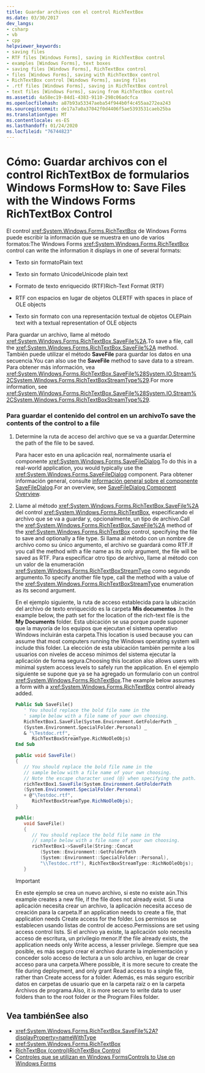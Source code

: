 ```yaml
---
title: Guardar archivos con el control RichTextBox
ms.date: 03/30/2017
dev_langs:
- csharp
- vb
- cpp
helpviewer_keywords:
- saving files
- RTF files [Windows Forms], saving in RichTextBox control
- examples [Windows Forms], text boxes
- saving files [Windows Forms], RichTextBox control
- files [Windows Forms], saving with RichTextBox control
- RichTextBox control [Windows Forms], saving files
- .rtf files [Windows Forms], saving in RichTextBox control
- text files [Windows Forms], saving from RichTextBox control
ms.assetid: 4a58ec19-84d1-4383-9110-298c06adcfca
ms.openlocfilehash: a87b93a53347aeba54f944b0f4c455aa272ea243
ms.sourcegitcommit: de17a7a0a37042f0d4406f5ae5393531caeb25ba
ms.translationtype: MT
ms.contentlocale: es-ES
ms.lasthandoff: 01/24/2020
ms.locfileid: "76744823"
---
```

# <a name="how-to-save-files-with-the-windows-forms-richtextbox-control"></a><span data-ttu-id="a3f36-102">Cómo: Guardar archivos con el control RichTextBox de formularios Windows Forms</span><span class="sxs-lookup"><span data-stu-id="a3f36-102">How to: Save Files with the Windows Forms RichTextBox Control</span></span>

<span data-ttu-id="a3f36-103">El control <xref:System.Windows.Forms.RichTextBox> de Windows Forms puede escribir la información que se muestra en uno de varios formatos:</span><span class="sxs-lookup"><span data-stu-id="a3f36-103">The Windows Forms <xref:System.Windows.Forms.RichTextBox> control can write the information it displays in one of several formats:</span></span>

- <span data-ttu-id="a3f36-104">Texto sin formato</span><span class="sxs-lookup"><span data-stu-id="a3f36-104">Plain text</span></span>

- <span data-ttu-id="a3f36-105">Texto sin formato Unicode</span><span class="sxs-lookup"><span data-stu-id="a3f36-105">Unicode plain text</span></span>

- <span data-ttu-id="a3f36-106">Formato de texto enriquecido (RTF)</span><span class="sxs-lookup"><span data-stu-id="a3f36-106">Rich-Text Format (RTF)</span></span>

- <span data-ttu-id="a3f36-107">RTF con espacios en lugar de objetos OLE</span><span class="sxs-lookup"><span data-stu-id="a3f36-107">RTF with spaces in place of OLE objects</span></span>

- <span data-ttu-id="a3f36-108">Texto sin formato con una representación textual de objetos OLE</span><span class="sxs-lookup"><span data-stu-id="a3f36-108">Plain text with a textual representation of OLE objects</span></span>

<span data-ttu-id="a3f36-109">Para guardar un archivo, llame al método <xref:System.Windows.Forms.RichTextBox.SaveFile%2A>.</span><span class="sxs-lookup"><span data-stu-id="a3f36-109">To save a file, call the <xref:System.Windows.Forms.RichTextBox.SaveFile%2A> method.</span></span> <span data-ttu-id="a3f36-110">También puede utilizar el método **SaveFile** para guardar los datos en una secuencia.</span><span class="sxs-lookup"><span data-stu-id="a3f36-110">You can also use the **SaveFile** method to save data to a stream.</span></span> <span data-ttu-id="a3f36-111">Para obtener más información, vea <xref:System.Windows.Forms.RichTextBox.SaveFile%28System.IO.Stream%2CSystem.Windows.Forms.RichTextBoxStreamType%29>.</span><span class="sxs-lookup"><span data-stu-id="a3f36-111">For more information, see <xref:System.Windows.Forms.RichTextBox.SaveFile%28System.IO.Stream%2CSystem.Windows.Forms.RichTextBoxStreamType%29>.</span></span>

### <a name="to-save-the-contents-of-the-control-to-a-file"></a><span data-ttu-id="a3f36-112">Para guardar el contenido del control en un archivo</span><span class="sxs-lookup"><span data-stu-id="a3f36-112">To save the contents of the control to a file</span></span>

1. <span data-ttu-id="a3f36-113">Determine la ruta de acceso del archivo que se va a guardar.</span><span class="sxs-lookup"><span data-stu-id="a3f36-113">Determine the path of the file to be saved.</span></span>

    <span data-ttu-id="a3f36-114">Para hacer esto en una aplicación real, normalmente usaría el componente <xref:System.Windows.Forms.SaveFileDialog>.</span><span class="sxs-lookup"><span data-stu-id="a3f36-114">To do this in a real-world application, you would typically use the <xref:System.Windows.Forms.SaveFileDialog> component.</span></span> <span data-ttu-id="a3f36-115">Para obtener información general, consulte [información general sobre el componente SaveFileDialog](savefiledialog-component-overview-windows-forms.md).</span><span class="sxs-lookup"><span data-stu-id="a3f36-115">For an overview, see [SaveFileDialog Component Overview](savefiledialog-component-overview-windows-forms.md).</span></span>

2. <span data-ttu-id="a3f36-116">Llame al método <xref:System.Windows.Forms.RichTextBox.SaveFile%2A> del control <xref:System.Windows.Forms.RichTextBox>, especificando el archivo que se va a guardar y, opcionalmente, un tipo de archivo.</span><span class="sxs-lookup"><span data-stu-id="a3f36-116">Call the <xref:System.Windows.Forms.RichTextBox.SaveFile%2A> method of the <xref:System.Windows.Forms.RichTextBox> control, specifying the file to save and optionally a file type.</span></span> <span data-ttu-id="a3f36-117">Si llama al método con un nombre de archivo como su único argumento, el archivo se guardará como RTF.</span><span class="sxs-lookup"><span data-stu-id="a3f36-117">If you call the method with a file name as its only argument, the file will be saved as RTF.</span></span> <span data-ttu-id="a3f36-118">Para especificar otro tipo de archivo, llame al método con un valor de la enumeración <xref:System.Windows.Forms.RichTextBoxStreamType> como segundo argumento.</span><span class="sxs-lookup"><span data-stu-id="a3f36-118">To specify another file type, call the method with a value of the <xref:System.Windows.Forms.RichTextBoxStreamType> enumeration as its second argument.</span></span>

    <span data-ttu-id="a3f36-119">En el ejemplo siguiente, la ruta de acceso establecida para la ubicación del archivo de texto enriquecido es la carpeta **Mis documentos** .</span><span class="sxs-lookup"><span data-stu-id="a3f36-119">In the example below, the path set for the location of the rich-text file is the **My Documents** folder.</span></span> <span data-ttu-id="a3f36-120">Esta ubicación se usa porque puede suponer que la mayoría de los equipos que ejecutan el sistema operativo Windows incluirán esta carpeta.</span><span class="sxs-lookup"><span data-stu-id="a3f36-120">This location is used because you can assume that most computers running the Windows operating system will include this folder.</span></span> <span data-ttu-id="a3f36-121">La elección de esta ubicación también permite a los usuarios con niveles de acceso mínimos del sistema ejecutar la aplicación de forma segura.</span><span class="sxs-lookup"><span data-stu-id="a3f36-121">Choosing this location also allows users with minimal system access levels to safely run the application.</span></span> <span data-ttu-id="a3f36-122">En el ejemplo siguiente se supone que ya se ha agregado un formulario con un control <xref:System.Windows.Forms.RichTextBox>.</span><span class="sxs-lookup"><span data-stu-id="a3f36-122">The example below assumes a form with a <xref:System.Windows.Forms.RichTextBox> control already added.</span></span>

    ```vb
    Public Sub SaveFile()
       ' You should replace the bold file name in the
       ' sample below with a file name of your own choosing.
       RichTextBox1.SaveFile(System.Environment.GetFolderPath _
       (System.Environment.SpecialFolder.Personal) _
       & "\Testdoc.rtf", _
          RichTextBoxStreamType.RichNoOleObjs)
    End Sub
    ```

    ```csharp
    public void SaveFile()
    {
       // You should replace the bold file name in the
       // sample below with a file name of your own choosing.
       // Note the escape character used (@) when specifying the path.
       richTextBox1.SaveFile(System.Environment.GetFolderPath
       (System.Environment.SpecialFolder.Personal)
       + @"\Testdoc.rtf",
          RichTextBoxStreamType.RichNoOleObjs);
    }
    ```

    ```cpp
    public:
       void SaveFile()
       {
          // You should replace the bold file name in the
          // sample below with a file name of your own choosing.
          richTextBox1->SaveFile(String::Concat
             (System::Environment::GetFolderPath
             (System::Environment::SpecialFolder::Personal),
             "\\Testdoc.rtf"), RichTextBoxStreamType::RichNoOleObjs);
       }
    ```

    > [!IMPORTANT]
    > <span data-ttu-id="a3f36-123">En este ejemplo se crea un nuevo archivo, si este no existe aún.</span><span class="sxs-lookup"><span data-stu-id="a3f36-123">This example creates a new file, if the file does not already exist.</span></span> <span data-ttu-id="a3f36-124">Si una aplicación necesita crear un archivo, la aplicación necesita acceso de creación para la carpeta.</span><span class="sxs-lookup"><span data-stu-id="a3f36-124">If an application needs to create a file, that application needs Create access for the folder.</span></span> <span data-ttu-id="a3f36-125">Los permisos se establecen usando listas de control de acceso.</span><span class="sxs-lookup"><span data-stu-id="a3f36-125">Permissions are set using access control lists.</span></span> <span data-ttu-id="a3f36-126">Si el archivo ya existe, la aplicación solo necesita acceso de escritura, un privilegio menor.</span><span class="sxs-lookup"><span data-stu-id="a3f36-126">If the file already exists, the application needs only Write access, a lesser privilege.</span></span> <span data-ttu-id="a3f36-127">Siempre que sea posible, es más seguro crear el archivo durante la implementación y conceder solo acceso de lectura a un solo archivo, en lugar de crear acceso para una carpeta.</span><span class="sxs-lookup"><span data-stu-id="a3f36-127">Where possible, it is more secure to create the file during deployment, and only grant Read access to a single file, rather than Create access for a folder.</span></span> <span data-ttu-id="a3f36-128">Además, es más seguro escribir datos en carpetas de usuario que en la carpeta raíz o en la carpeta Archivos de programa.</span><span class="sxs-lookup"><span data-stu-id="a3f36-128">Also, it is more secure to write data to user folders than to the root folder or the Program Files folder.</span></span>

## <a name="see-also"></a><span data-ttu-id="a3f36-129">Vea también</span><span class="sxs-lookup"><span data-stu-id="a3f36-129">See also</span></span>

- <xref:System.Windows.Forms.RichTextBox.SaveFile%2A?displayProperty=nameWithType>
- <xref:System.Windows.Forms.RichTextBox>
- [<span data-ttu-id="a3f36-130">RichTextBox (control)</span><span class="sxs-lookup"><span data-stu-id="a3f36-130">RichTextBox Control</span></span>](richtextbox-control-windows-forms.md)
- [<span data-ttu-id="a3f36-131">Controles que se utilizan en Windows Forms</span><span class="sxs-lookup"><span data-stu-id="a3f36-131">Controls to Use on Windows Forms</span></span>](controls-to-use-on-windows-forms.md)
